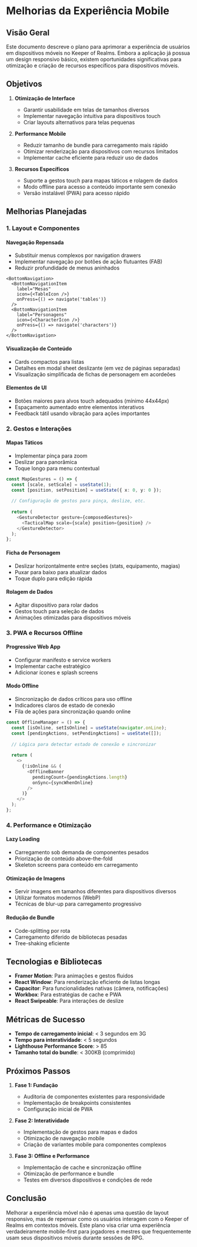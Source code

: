 
# Melhorias da Experiência Mobile

## Visão Geral

Este documento descreve o plano para aprimorar a experiência de usuários em dispositivos móveis no Keeper of Realms. Embora a aplicação já possua um design responsivo básico, existem oportunidades significativas para otimização e criação de recursos específicos para dispositivos móveis.

## Objetivos

1. **Otimização de Interface**
   - Garantir usabilidade em telas de tamanhos diversos
   - Implementar navegação intuitiva para dispositivos touch
   - Criar layouts alternativos para telas pequenas
   
2. **Performance Mobile**
   - Reduzir tamanho de bundle para carregamento mais rápido
   - Otimizar renderização para dispositivos com recursos limitados
   - Implementar cache eficiente para reduzir uso de dados
   
3. **Recursos Específicos**
   - Suporte a gestos touch para mapas táticos e rolagem de dados
   - Modo offline para acesso a conteúdo importante sem conexão
   - Versão instalável (PWA) para acesso rápido

## Melhorias Planejadas

### 1. Layout e Componentes

#### Navegação Repensada
- Substituir menus complexos por navigation drawers
- Implementar navegação por botões de ação flutuantes (FAB)
- Reduzir profundidade de menus aninhados

```tsx
<BottomNavigation>
  <BottomNavigationItem
    label="Mesas"
    icon={<TableIcon />}
    onPress={() => navigate('tables')}
  />
  <BottomNavigationItem
    label="Personagens"
    icon={<CharacterIcon />}
    onPress={() => navigate('characters')}
  />
</BottomNavigation>
```

#### Visualização de Conteúdo
- Cards compactos para listas
- Detalhes em modal sheet deslizante (em vez de páginas separadas)
- Visualização simplificada de fichas de personagem em acordeões

#### Elementos de UI
- Botões maiores para alvos touch adequados (mínimo 44x44px)
- Espaçamento aumentado entre elementos interativos
- Feedback tátil usando vibração para ações importantes

### 2. Gestos e Interações

#### Mapas Táticos
- Implementar pinça para zoom
- Deslizar para panorâmica
- Toque longo para menu contextual

```typescript
const MapGestures = () => {
  const [scale, setScale] = useState(1);
  const [position, setPosition] = useState({ x: 0, y: 0 });
  
  // Configuração de gestos para pinça, deslize, etc.
  
  return (
    <GestureDetector gesture={composedGestures}>
      <TacticalMap scale={scale} position={position} />
    </GestureDetector>
  );
};
```

#### Ficha de Personagem
- Deslizar horizontalmente entre seções (stats, equipamento, magias)
- Puxar para baixo para atualizar dados
- Toque duplo para edição rápida

#### Rolagem de Dados
- Agitar dispositivo para rolar dados
- Gestos touch para seleção de dados
- Animações otimizadas para dispositivos móveis

### 3. PWA e Recursos Offline

#### Progressive Web App
- Configurar manifesto e service workers
- Implementar cache estratégico
- Adicionar ícones e splash screens

#### Modo Offline
- Sincronização de dados críticos para uso offline
- Indicadores claros de estado de conexão
- Fila de ações para sincronização quando online

```typescript
const OfflineManager = () => {
  const [isOnline, setIsOnline] = useState(navigator.onLine);
  const [pendingActions, setPendingActions] = useState([]);
  
  // Lógica para detectar estado de conexão e sincronizar
  
  return (
    <>
      {!isOnline && (
        <OfflineBanner 
          pendingCount={pendingActions.length}
          onSync={syncWhenOnline} 
        />
      )}
    </>
  );
};
```

### 4. Performance e Otimização

#### Lazy Loading
- Carregamento sob demanda de componentes pesados
- Priorização de conteúdo above-the-fold
- Skeleton screens para conteúdo em carregamento

#### Otimização de Imagens
- Servir imagens em tamanhos diferentes para dispositivos diversos
- Utilizar formatos modernos (WebP)
- Técnicas de blur-up para carregamento progressivo

#### Redução de Bundle
- Code-splitting por rota
- Carregamento diferido de bibliotecas pesadas
- Tree-shaking eficiente

## Tecnologias e Bibliotecas

- **Framer Motion**: Para animações e gestos fluidos
- **React Window**: Para renderização eficiente de listas longas
- **Capacitor**: Para funcionalidades nativas (câmera, notificações)
- **Workbox**: Para estratégias de cache e PWA
- **React Swipeable**: Para interações de deslize

## Métricas de Sucesso

- **Tempo de carregamento inicial**: < 3 segundos em 3G
- **Tempo para interatividade**: < 5 segundos
- **Lighthouse Performance Score**: > 85
- **Tamanho total do bundle**: < 300KB (comprimido)

## Próximos Passos

1. **Fase 1: Fundação**
   - Auditoria de componentes existentes para responsividade
   - Implementação de breakpoints consistentes
   - Configuração inicial de PWA

2. **Fase 2: Interatividade**
   - Implementação de gestos para mapas e dados
   - Otimização de navegação mobile
   - Criação de variantes mobile para componentes complexos

3. **Fase 3: Offline e Performance**
   - Implementação de cache e sincronização offline
   - Otimização de performance e bundle
   - Testes em diversos dispositivos e condições de rede

## Conclusão

Melhorar a experiência móvel não é apenas uma questão de layout responsivo, mas de repensar como os usuários interagem com o Keeper of Realms em contextos móveis. Este plano visa criar uma experiência verdadeiramente mobile-first para jogadores e mestres que frequentemente usam seus dispositivos móveis durante sessões de RPG.
